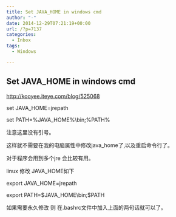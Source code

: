 ```yaml
---
title: Set JAVA_HOME in windows cmd
author: "-"
date: 2014-12-29T07:21:19+00:00
url: /?p=7137
categories:
  - Inbox
tags:
  - Windows

---
```

## Set JAVA_HOME in windows cmd

http://kooyee.iteye.com/blog/525068

set JAVA_HOME=jrepath
  
set PATH=%JAVA_HOME%\bin;%PATH%
  
注意这里没有引号。
  
这样就不需要在我的电脑属性中修改java_home了,以及重启命令行了。
  
对于程序会用到多个jre 会比较有用。

linux 修改 JAVA_HOME如下
  
export JAVA_HOME=jrepath
  
export PATH=$JAVA_HOME\bin;$PATH

如果需要永久修改 则 在.bashrc文件中加入上面的两句话就可以了。